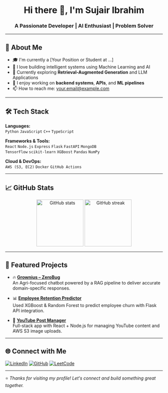 <h1 align="center">Hi there 👋, I'm Sujair Ibrahim</h1>
<h3 align="center">A Passionate Developer | AI Enthusiast | Problem Solver</h3>

---

## 🚀 About Me

- 🎓 I'm currently a [Your Position or Student at ...]
- 🤖 I love building intelligent systems using Machine Learning and AI
- 🧠 Currently exploring **Retrieval-Augmented Generation** and LLM Applications
- 💼 I enjoy working on **backend systems**, **APIs**, and **ML pipelines**
- 📫 How to reach me: [your.email@example.com](mailto:ssujair@gmail.com)

---

## 🛠️ Tech Stack

**Languages:**  
`Python` `JavaScript` `C++` `TypeScript`

**Frameworks & Tools:**  
`React` `Node.js` `Express` `Flask` `FastAPI` `MongoDB`  
`TensorFlow` `scikit-learn` `XGBoost` `Pandas` `NumPy`

**Cloud & DevOps:**  
`AWS (S3, EC2)` `Docker` `GitHub Actions`

---

## 📈 GitHub Stats

<p align="center">
  <img src="https://github-readme-stats.vercel.app/api?username=YourGitHubUsername&show_icons=true&theme=tokyonight" alt="GitHub stats" height="150"/>
  <img src="https://github-readme-streak-stats.herokuapp.com/?user=YourGitHubUsername&theme=tokyonight" alt="GitHub streak" height="150"/>
</p>

---

## 📌 Featured Projects

- 🔥 [**Grownius – ZeroBug**](https://github.com/YourGitHubUsername/Grownius)  
  An Agri-focused chatbot powered by a RAG pipeline to deliver accurate domain-specific responses.

- 📊 [**Employee Retention Predictor**](https://github.com/YourGitHubUsername/Employee-Retention)  
  Used XGBoost & Random Forest to predict employee churn with Flask API integration.

- 🎥 [**YouTube Post Manager**](https://github.com/YourGitHubUsername/YT-Post-Admin)  
  Full-stack app with React + Node.js for managing YouTube content and AWS S3 image uploads.

---

## 🌐 Connect with Me

[![LinkedIn](https://img.shields.io/badge/LinkedIn-blue?style=for-the-badge&logo=linkedin)](https://linkedin.com/in/your-profile)
[![GitHub](https://img.shields.io/badge/GitHub-black?style=for-the-badge&logo=github)](https://github.com/YourGitHubUsername)
[![LeetCode](https://img.shields.io/badge/LeetCode-orange?style=for-the-badge&logo=leetcode)](https://leetcode.com/u/YourLeetCodeProfile)

---

⭐️ *Thanks for visiting my profile! Let's connect and build something great together.*
